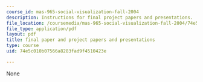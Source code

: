 ```yaml
---
course_id: mas-965-social-visualization-fall-2004
description: Instructions for final project papers and presentations.
file_location: /coursemedia/mas-965-social-visualization-fall-2004/74e5c010b07566a8283fad9f4510423e_assn13.pdf
file_type: application/pdf
layout: pdf
title: final paper and project papers and presentations
type: course
uid: 74e5c010b07566a8283fad9f4510423e

---
```

None